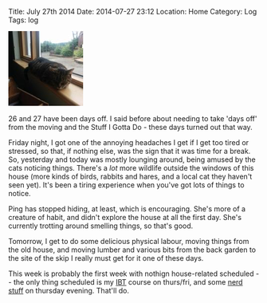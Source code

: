 Title: July 27th 2014
Date: 2014-07-27 23:12
Location: Home
Category: Log
Tags: log

<a href="/images/20140727-strangerwindowsill.jpg">![Monorail Cat](/images/thumbs/thumbnail_square/20140727-strangerwindowsill.jpg)</a>

26 and 27 have been days off. I said before about needing to take 'days off' from the moving and the Stuff I Gotta Do - these days turned out that way.

Friday night, I got one of the annoying headaches I get if I get too tired or stressed, so that, if nothing else, was the sign that it was time for a break. So, yesterday and today was mostly lounging around, being amused by the cats noticing things. There's a *lot* more wildlife outside the windows of this house (more kinds of birds, rabbits and hares, and a local cat they haven't seen yet). It's been a tiring experience when you've got lots of things to notice.

Ping has stopped hiding, at least, which is encouraging. She's more of a creature of habit, and didn't explore the house at all the first day. She's currently trotting around smelling things, so that's good.

Tomorrow, I get to do some delicious physical labour, moving things from the old house, and moving lumber and various bits from the back garden to the site of the skip I really must get for it one of these days.

This week is probably the first week with nothign house-related scheduled -- the only thing scheduled is my [IBT] course on thurs/fri, and some [nerd stuff] on thursday evening. That'll do.

  [IBT]: https://www.rsa.ie/en/RSA/Learner-Drivers/Motorcyclists/Initial-basic-training-IBT-for-motorcyclists/
  [nerd stuff]: https://www.wizards.com/dnd/dndnext.aspx
